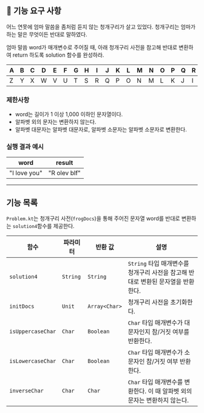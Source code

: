## 🚀 기능 요구 사항

어느 연못에 엄마 말씀을 좀처럼 듣지 않는 청개구리가 살고 있었다. 청개구리는 엄마가 하는 말은 무엇이든 반대로 말하였다.

엄마 말씀 word가 매개변수로 주어질 때, 아래 청개구리 사전을 참고해 반대로 변환하여 return 하도록 solution 함수를 완성하라.

| A | B | C | D | E | F | G | H | I | J | K | L | M | N | O | P | Q | R | S | T | U | V | W | X | Y | Z |
| --- | --- | --- | --- | --- | --- | --- | --- | --- | --- | --- | --- | --- | --- | --- | --- | --- | --- | --- | --- | --- | --- | --- | --- | --- | --- |
| Z | Y | X | W | V | U | T | S | R | Q | P | O | N | M | L | K | J | I | H | G | F | E | D | C | B | A |

### 제한사항

- word는 길이가 1 이상 1,000 이하인 문자열이다.
- 알파벳 외의 문자는 변환하지 않는다.
- 알파벳 대문자는 알파벳 대문자로, 알파벳 소문자는 알파벳 소문자로 변환한다.

### 실행 결과 예시

| word | result |
| --- | --- |
| "I love you" | "R olev blf" |

---
## 기능 목록
`Problem.kt`는 청개구리 사전(`frogDocs`)을 통해 주어진 문자열 word를 반대로 변환하는 `solution4`함수를 제공한다.

| 함수                |파라미터|반환 값| 설명                                                |
|-------------------|---|---|---------------------------------------------------|
| `solution4`       |`String`|`String`| `String` 타입 매개변수를 청개구리 사전을 참고해 반대로 변환된 문자열을 반환한다. |
| `initDocs`        |`Unit`|`Array<Char>`| 청개구리 사전을 초기화한다.|
| `isUppercaseChar` |`Char`|`Boolean`| `Char` 타입 매개변수가 대문자인지 참/거짓 여부를 반환한다.              |
| `isLowercaseChar` |`Char`|`Boolean`| `Char` 타입 매개변수가 소문자인 참/거짓 여부 반환한다.                |
| `inverseChar`     |`Char`|`Char`| `Char` 타입 매개변수를 변환한다. 이 때 알파벳 외의 문자는 변환하지 않는다.    |
